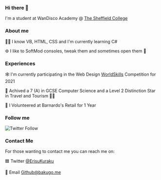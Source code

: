 ### Hi there 👋

I'm a student at WanDisco Academy @ [The Sheffield College](https://sheffcol.ac.uk)

### About me

👨‍💻 I know VB, HTML, CSS and I'm currently learning C#

⚙ I like to SoftMod consoles, tweak them and sometimes open them 👀


### Experiences

🕸 I'm currently participating in the Web Design [WorldSkills](https://www.worldskillsuk.org/competitions/web-design/) Competition for 2021

🏫 Achived a 7 (A) in GCSE Computer Science and a Level 2 Distinction Star in Travel and Tourism 👨‍✈️

🏪 I Volunteered at Barnardo's Retail for 1 Year

### Follow me

<img alt="Twitter Follow" src="https://img.shields.io/twitter/follow/ErisuKuraku?style=social">

### Contact Me

For those wanting to contact me you can reach me on:

🟦 Twitter [@ErisuKuraku](https://www.twitter.com/ErisuKuraku)

📧 Email [Github@bakugo.me](mailto:github@bakugo.me)
